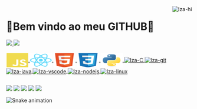 
<img align="right" alt="Iza-hi" src="https://media.discordapp.net/attachments/829515456016023652/870362752621875230/gifizineo.gif">




# 🌈Bem vindo ao meu GITHUB🌈 


 
 <div>
  <a href="https://github.com/laizahpimentel">
  <img height="160em"  src="https://github-readme-stats.vercel.app/api?username=laizahpimentel&show_icons=true&theme=dracula&include_all_commits=true&count_private=true"/>
  <img height="158em" src="https://github-readme-stats.vercel.app/api/top-langs/?username=laizahpimentel&layout=compact&langs_count=7&theme=dracula"/>
 
 </div>
  
<div style="display: inline_block"><br> 
 
 
  <img align="center" alt="iza-JS" height="40" width="60" src="https://raw.githubusercontent.com/devicons/devicon/master/icons/javascript/javascript-plain.svg">
  <img align="center" alt="Iza-React" height="40" width="60" src="https://raw.githubusercontent.com/devicons/devicon/master/icons/react/react-original.svg">
  <img align="center" alt="iza-HTML" height="40" width="60" src="https://raw.githubusercontent.com/devicons/devicon/master/icons/html5/html5-original.svg">
  <img align="center" alt="iza-CSS"  height="40" width="60" src="https://raw.githubusercontent.com/devicons/devicon/master/icons/css3/css3-original.svg">
  <img align="center" alt="iza-Python"  height="40" width="60" src="https://raw.githubusercontent.com/devicons/devicon/master/icons/python/python-original.svg">
  <img align="center" alt="Iza-C"  height="40"width="60" src="https://cdn.jsdelivr.net/gh/devicons/devicon/icons/c/c-original.svg">
  <img align="center" alt="Iza-git"  height="40" width="60" src="https://cdn.jsdelivr.net/gh/devicons/devicon/icons/git/git-original.svg">
  <img align="center" alt="Iza-java" height="40" width="60" src="https://cdn.jsdelivr.net/gh/devicons/devicon/icons/java/java-original.svg">
  <img align="center" alt="Iza-vscode"  height="40" width="60" src="https://cdn.jsdelivr.net/gh/devicons/devicon/icons/vscode/vscode-original.svg">
  <img align="center" alt="Iza-nodejs" height="40" width="60" src="https://cdn.jsdelivr.net/gh/devicons/devicon/icons/nodejs/nodejs-original.svg">
  <img align="center" alt="Iza-linux" height="40" width="60" src="https://cdn.jsdelivr.net/gh/devicons/devicon/icons/linux/linux-original.svg">
 
 </div>
  
   ## 
<div> 
   
  <a href="https://steamcommunity.com/id/izaunicorn666" target="_blank"><img src="https://img.shields.io/badge/Steam-000000?style=for-the-badge&logo=steam&logoColor=white" target="_blank"></a>
 <a href="https://open.spotify.com/user/aqx92ahl11rbivq8zzqo2kau2" target="_blank"><img src="https://img.shields.io/badge/Spotify-1ED760?&style=for-the-badge&logo=spotify&logoColor=white" target="_blank"></a> 
  <a href = "mailto:laizahpimentel@hotmail.com"><img src="https://img.shields.io/badge/Gmail-D14836?style=for-the-badge&logo=gmail&logoColor=white" target="_blank"></a>
  <a href="https://www.linkedin.com/in/la%C3%ADza-honorato-pimentel-320656140" target="_blank"><img src="https://img.shields.io/badge/-LinkedIn-%230077B5?style=for-the-badge&logo=linkedin&logoColor=white" target="_blank"></a> 
 <a href="https://wakatime.com/badge/github/laizahpimentel/Jogos-Brasileiros"><img src="https://wakatime.com/badge/github/laizahpimentel/Jogos-Brasileiros.svg"></a>
 
 ![Snake animation](https://github.com/laizahpimentel/laizahpimentel/blob/output/github-contribution-grid-snake.svg)
 
</div>





  

